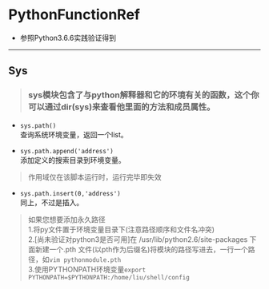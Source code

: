 # PythonFunctionRef

* 参照Python3.6.6实践验证得到
***
## Sys
> ### sys模块包含了与python解释器和它的环境有关的函数，这个你可以通过dir(sys)来查看他里面的方法和成员属性。
* ```sys.path()  ```  
查询系统环境变量，返回一个list。

* ```sys.path.append('address')```  
添加定义的搜索目录到环境变量。
>作用域仅在该脚本运行时，运行完毕即失效

* ```sys.path.insert(0,'address')```  
同上，不过是插入。
>如果您想要添加永久路径  
>1.将py文件置于环境变量目录下(注意路径顺序和文件名冲突)  
>2.[尚未验证对python3是否可用]在 /usr/lib/python2.6/site-packages 下面新建一个.pth 文件(以pth作为后缀名)将模块的路径写进去，一行一个路径，如```vim pythonmodule.pth```  
>3.使用PYTHONPATH环境变量```export PYTHONPATH=$PYTHONPATH:/home/liu/shell/config```